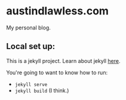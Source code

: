 # austindlawless.com
My personal blog.

## Local set up:
This is a jekyll project. Learn about jekyll [here](https://jekyllrb.com/).

You're going to want to know how to run:
- `jekyll serve`
- `jekyll build` (I think.)
